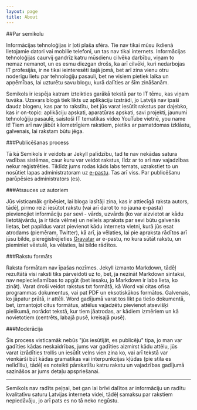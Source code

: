```yaml
---
layout: page
title: About
---
```


##Par semikolu

Informācijas tehnoloģijas ir ļoti plaša sfēra. Tie nav tikai mūsu ikdienā lietojamie datori vai mobilie telefoni, un tas nav tikai internets. Informācijas tehnoloģijas caurvij gandrīz katru mūsdienu cilvēka darbību, viņam to nemaz nemanot, un es esmu diezgan drošs, ka arī cilvēki, kuri nedarbojas IT profesijās, ir ne tikai ieinteresēti šajā jomā, bet arī zina vienu otru noderīgu lietu par tehnoloģiju pasauli, bet ne visiem pietiek laika un apņēmības, lai uzturētu savu blogu, kurā dalīties ar šīm zināšanām.

Semikols ir iespēja katram izteikties garākā tekstā par to IT tēmu, kas viņam tuvāka. Uzsvars blogā tiek likts uz aplikāciju izstrādi, jo Latvijā nav īpaši daudz blogeru, kas par to rakstītu, bet jūs varat iesūtīt rakstus par dajebko, kas ir on-topic: aplikāciju apskati, aparatūras apskati, savi projekti, jaunumi tehnoloģiju pasaulē, saistoši IT tematikas video YouTube vietnē, you name it! Tiem arī nav jābūt kilometrīgiem rakstiem, pietiks ar pamatdomas izklāstu, galvenais, lai rakstam būtu jēga.

###Publicēšanas process

Tā kā Semikols ir veidots ar Jekyll palīdzību, tad te nav nekādas satura vadības sistēmas, caur kuru var veidot rakstus, līdz ar to arī nav vajadzības nekur reģistrēties. Tiklīdz jums rodas kāds labs temats, uzrakstiet to un nosūtiet lapas administratoram uz [e-pastu](mailto:dzerviniks.aigars@outlook.com). Tas arī viss. Par publicēšanu parūpēsies administrators (es).

###Atsauces uz autoriem

Jūs visticamāk gribēsiet, lai bloga lasītāji zina, kas ir attiecīgā raksta autors, tādēļ, pirmo reizi iesūtot rakstu (vai arī darot to no jauna e-pasta) pievienojiet informāciju par sevi - vārds, uzvārds (ko var aizvietot ar kādu lietotājvārdu, ja ir tāda vēlme) un neliels apraksts par sevi būtu galvenās lietas, bet papildus varat pievienot kādu interneta vietni, kurā jūs esat atrodams (piemēram, Twitter), kā arī, ja vēlaties, lai pie apraksta rādītos arī jūsu bilde, piereģistrējieties [Gravatar](http://en.gravatar.com/) ar e-pastu, no kura sūtāt rakstu, un pieminiet vēstulē, ka vēlaties, lai bilde rādītos.

###Rakstu formāts

Raksta formātam nav īpašas nozīmes. Jekyll izmanto Markdown, tādēļ rezultātā visi raksti tiks pārveidoti uz to, bet, ja nezināt Markdown sintaksi, nav nepieciešamības to apgūt (bet iesaku, jo Markdown ir laba lieta, ko zināt). Varat droši veidot rakstus txt formātā, kā Word vai citas ofisa programmas dokumentus, vai pat PDF un eksotiskākos formātos. Galvenais, ko jāpatur prātā, ir attēli. Word gadījumā varat tos likt pa tiešo dokumentā, bet, izmantojot citus formātus, attēlus vajadzētu pievienot atsevišķi pielikumā, norādot tekstā, kur tiem jāatrodas, ar kādiem izmēriem un kā novietotiem (centrēts, labajā pusē, kreisajā pusē).

###Moderācija

Šis process visticamāk nebūs "jūs iesūtījāt, es publicēju" tipa, jo man var gadīties kādas neskaidrības, jums var gadīties aizmirst kādu attēlu, jūs varat izrādīties trollis un iesūtīt velns vien zina ko, vai arī tekstā var vienkārši būt kādas gramatikas vai interpunkcijas kļūdas (pie stila es nelīdīšu), tādēļ es noteikti pārskatīšu katru rakstu un vajadzības gadījumā sazināšos ar jums detaļu apspriešanai.

<hr>

Semikols nav radīts peļņai, bet gan lai brīvi dalītos ar informāciju un radītu kvalitatīvu saturu Latvijas interneta videi, tādēļ samaksu par rakstiem nepiedāvāju, jo arī pats es no tā neko negūstu.